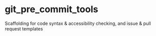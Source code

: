 # git_pre_commit_tools
Scaffolding for code syntax &amp; accessibility checking, and issue &amp; pull request templates

